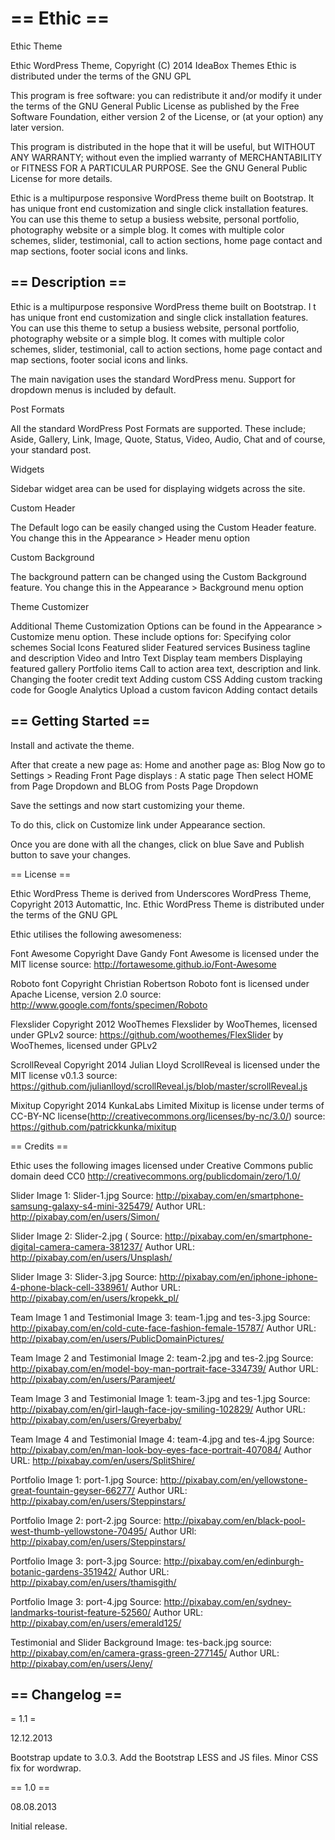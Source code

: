== Ethic ==
=========

Ethic Theme

Ethic WordPress Theme, Copyright (C) 2014 IdeaBox Themes
Ethic is distributed under the terms of the GNU GPL

This program is free software: you can redistribute it and/or modify
it under the terms of the GNU General Public License as published by
the Free Software Foundation, either version 2 of the License, or
(at your option) any later version.

This program is distributed in the hope that it will be useful,
but WITHOUT ANY WARRANTY; without even the implied warranty of
MERCHANTABILITY or FITNESS FOR A PARTICULAR PURPOSE.  See the
GNU General Public License for more details.

Ethic is a multipurpose responsive WordPress theme built on Bootstrap. It has unique front end customization and single click installation features. You can use this theme to setup a busiess website, personal portfolio, photography website or a simple blog. It comes with multiple color schemes, slider, testimonial, call to action sections, home page contact and map sections, footer social icons and links.  

== Description ==
-----------------

Ethic is a multipurpose responsive WordPress theme built on Bootstrap. I
t has unique front end customization and single click installation features. 
You can use this theme to setup a busiess website, personal portfolio, photography website or a simple blog. 
It comes with multiple color schemes, slider, testimonial, call to action sections, home page contact and map sections, footer social icons and links.  

The main navigation uses the standard WordPress menu. Support for dropdown menus is included by default. 

Post Formats

All the standard WordPress Post Formats are supported. These include; Aside, Gallery, Link, Image, Quote, Status, Video, Audio, Chat and of course, 
your standard post.

Widgets

Sidebar widget area can be used for displaying widgets across the site. 

Custom Header

The Default logo can be easily changed using the Custom Header feature. You change this in the Appearance > Header menu option

Custom Background

The background pattern can be changed using the Custom Background feature. You change this in the Appearance > Background menu option

Theme Customizer

Additional Theme Customization Options can be found in the Appearance > Customize menu option. These include options for:
Specifying color schemes 
Social Icons
Featured slider
Featured services
Business tagline and description
Video and Intro Text
Display team members
Displaying featured gallery
Portfolio items
Call to action area text, description and link.
Changing the footer credit text
Adding custom CSS
Adding custom tracking code for Google Analytics
Upload a custom favicon
Adding contact details


== Getting Started ==
---------------------

Install and activate the theme. 

After that create a new page as: Home and another page as: Blog
Now go to Settings > Reading
Front Page displays : A static page
Then select HOME from Page Dropdown 
and BLOG from Posts Page Dropdown

Save the settings and now start customizing your theme. 

To do this, click on Customize link under Appearance section. 

Once you are done with all the changes, click on blue Save and Publish button to save your changes. 


== License ==

Ethic WordPress Theme is derived from Underscores WordPress Theme, Copyright 2013 Automattic, Inc.
Ethic WordPress Theme is distributed under the terms of the GNU GPL

Ethic utilises the following awesomeness:
    
Font Awesome Copyright Dave Gandy
Font Awesome is licensed under the MIT license
source: http://fortawesome.github.io/Font-Awesome

Roboto font Copyright Christian Robertson
Roboto font is licensed under Apache License, version 2.0
source: http://www.google.com/fonts/specimen/Roboto

Flexslider Copyright 2012 WooThemes
Flexslider by WooThemes, licensed under GPLv2 
source: https://github.com/woothemes/FlexSlider by WooThemes, licensed under GPLv2

ScrollReveal Copyright 2014 Julian Lloyd
ScrollReveal is licensed under the MIT license v0.1.3
source: https://github.com/julianlloyd/scrollReveal.js/blob/master/scrollReveal.js
 
Mixitup Copyright 2014 KunkaLabs Limited
Mixitup is license under terms of CC-BY-NC license(http://creativecommons.org/licenses/by-nc/3.0/)
source: https://github.com/patrickkunka/mixitup

== Credits ==

Ethic uses the following images licensed under Creative Commons public domain deed CC0
http://creativecommons.org/publicdomain/zero/1.0/

Slider Image 1: Slider-1.jpg 
Source: http://pixabay.com/en/smartphone-samsung-galaxy-s4-mini-325479/
Author URL: http://pixabay.com/en/users/Simon/

Slider Image 2: Slider-2.jpg (
Source: http://pixabay.com/en/smartphone-digital-camera-camera-381237/
Author URL: http://pixabay.com/en/users/Unsplash/

Slider Image 3: Slider-3.jpg 
Source: http://pixabay.com/en/iphone-iphone-4-phone-black-cell-338961/
Author URL: http://pixabay.com/en/users/kropekk_pl/

Team Image 1 and Testimonial Image 3: team-1.jpg and tes-3.jpg 
Source: http://pixabay.com/en/cold-cute-face-fashion-female-15787/
Author URL: http://pixabay.com/en/users/PublicDomainPictures/

Team Image 2 and Testimonial Image 2: team-2.jpg and tes-2.jpg 
Source: http://pixabay.com/en/model-boy-man-portrait-face-334739/
Author URL: http://pixabay.com/en/users/Paramjeet/

Team Image 3 and Testimonial Image 1: team-3.jpg and tes-1.jpg 
Source: http://pixabay.com/en/girl-laugh-face-joy-smiling-102829/
Author URL: http://pixabay.com/en/users/Greyerbaby/

Team Image 4 and Testimonial Image 4: team-4.jpg and tes-4.jpg 
Source: http://pixabay.com/en/man-look-boy-eyes-face-portrait-407084/
Author URL: http://pixabay.com/en/users/SplitShire/

Portfolio Image 1: port-1.jpg 
Source: http://pixabay.com/en/yellowstone-great-fountain-geyser-66277/
Author URL: http://pixabay.com/en/users/Steppinstars/

Portfolio Image 2: port-2.jpg 
Source: http://pixabay.com/en/black-pool-west-thumb-yellowstone-70495/
Author URl: http://pixabay.com/en/users/Steppinstars/

Portfolio Image 3: port-3.jpg 
Source: http://pixabay.com/en/edinburgh-botanic-gardens-351942/
Author URL: http://pixabay.com/en/users/thamisgith/

Portfolio Image 3: port-4.jpg 
Source: http://pixabay.com/en/sydney-landmarks-tourist-feature-52560/
Author URL: http://pixabay.com/en/users/emerald125/

Testimonial and Slider Background Image: tes-back.jpg
source: http://pixabay.com/en/camera-grass-green-277145/
Author URL: http://pixabay.com/en/users/Jeny/

== Changelog ==
---------------

= 1.1 =

12.12.2013

Bootstrap update to 3.0.3.
Add the Bootstrap LESS and JS files.
Minor CSS fix for wordwrap.

== 1.0 ==

08.08.2013

Initial release.


